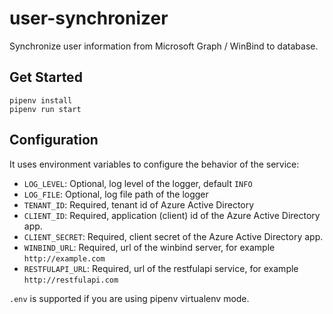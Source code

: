 # user-synchronizer
Synchronize user information from Microsoft Graph / WinBind to database.

## Get Started

```shell
pipenv install
pipenv run start
```

## Configuration

It uses environment variables to configure the behavior of the service:

- `LOG_LEVEL`: Optional, log level of the logger, default `INFO`
- `LOG_FILE`: Optional, log file path of the logger
- `TENANT_ID`: Required, tenant id of Azure Active Directory
- `CLIENT_ID`: Required, application (client) id of the Azure Active Directory app.
- `CLIENT_SECRET`: Required, client secret of the Azure Active Directory app.
- `WINBIND_URL`: Required, url of the winbind server, for example `http://example.com`
- `RESTFULAPI_URL`: Required, url of the restfulapi service, for example `http://restfulapi.com`

`.env` is supported if you are using pipenv virtualenv mode.
